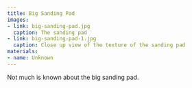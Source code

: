 ```yaml
---
title: Big Sanding Pad
images:
- link: big-sanding-pad.jpg
  caption: The sanding pad
- link: big-sanding-pad-1.jpg
  caption: Close up view of the texture of the sanding pad
materials:
- name: Unknown
---
```


Not much is known about the big sanding pad.

